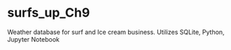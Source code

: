 # surfs_up_Ch9
Weather database for surf and Ice cream business. Utilizes SQLite, Python, Jupyter Notebook
